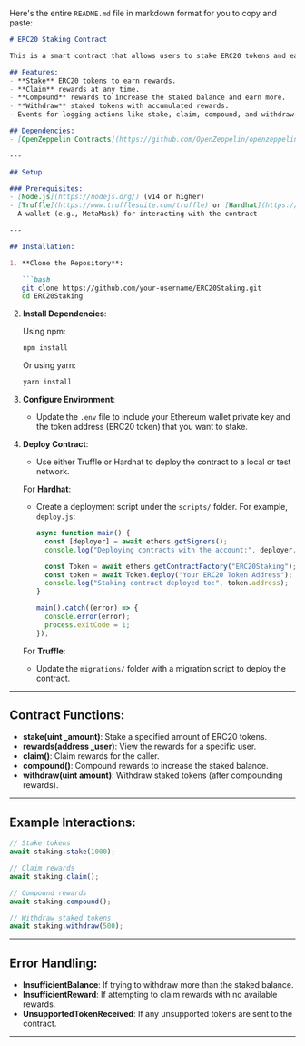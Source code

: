 Here's the entire `README.md` file in markdown format for you to copy and paste:

```markdown
# ERC20 Staking Contract

This is a smart contract that allows users to stake ERC20 tokens and earn rewards over time. The contract supports staking, claiming rewards, compounding rewards, and withdrawing staked tokens.

## Features:
- **Stake** ERC20 tokens to earn rewards.
- **Claim** rewards at any time.
- **Compound** rewards to increase the staked balance and earn more.
- **Withdraw** staked tokens with accumulated rewards.
- Events for logging actions like stake, claim, compound, and withdraw.

## Dependencies:
- [OpenZeppelin Contracts](https://github.com/OpenZeppelin/openzeppelin-contracts) for secure ERC20 token operations.

---

## Setup

### Prerequisites:
- [Node.js](https://nodejs.org/) (v14 or higher)
- [Truffle](https://www.trufflesuite.com/truffle) or [Hardhat](https://hardhat.org/)
- A wallet (e.g., MetaMask) for interacting with the contract

---

## Installation:

1. **Clone the Repository**:

   ```bash
   git clone https://github.com/your-username/ERC20Staking.git
   cd ERC20Staking
   ```

2. **Install Dependencies**:

   Using npm:

   ```bash
   npm install
   ```

   Or using yarn:

   ```bash
   yarn install
   ```

3. **Configure Environment**:
   - Update the `.env` file to include your Ethereum wallet private key and the token address (ERC20 token) that you want to stake.

4. **Deploy Contract**:
   - Use either Truffle or Hardhat to deploy the contract to a local or test network.

   For **Hardhat**:
   - Create a deployment script under the `scripts/` folder. For example, `deploy.js`:

     ```js
     async function main() {
       const [deployer] = await ethers.getSigners();
       console.log("Deploying contracts with the account:", deployer.address);

       const Token = await ethers.getContractFactory("ERC20Staking");
       const token = await Token.deploy("Your ERC20 Token Address");
       console.log("Staking contract deployed to:", token.address);
     }

     main().catch((error) => {
       console.error(error);
       process.exitCode = 1;
     });
     ```

   For **Truffle**:
   - Update the `migrations/` folder with a migration script to deploy the contract.

---

## Contract Functions:

- **stake(uint _amount)**: Stake a specified amount of ERC20 tokens.
- **rewards(address _user)**: View the rewards for a specific user.
- **claim()**: Claim rewards for the caller.
- **compound()**: Compound rewards to increase the staked balance.
- **withdraw(uint amount)**: Withdraw staked tokens (after compounding rewards).

---

## Example Interactions:

```javascript
// Stake tokens
await staking.stake(1000);

// Claim rewards
await staking.claim();

// Compound rewards
await staking.compound();

// Withdraw staked tokens
await staking.withdraw(500);
```

---

## Error Handling:

- **InsufficientBalance**: If trying to withdraw more than the staked balance.
- **InsufficientReward**: If attempting to claim rewards with no available rewards.
- **UnsupportedTokenReceived**: If any unsupported tokens are sent to the contract.

---
